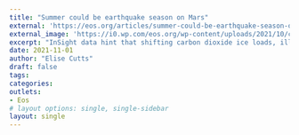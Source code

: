 ```yaml
---
title: "Summer could be earthquake season on Mars"
external: 'https://eos.org/articles/summer-could-be-earthquake-season-on-mars'
external_image: 'https://i0.wp.com/eos.org/wp-content/uploads/2021/10/cerberus-fossae.jpg?w=1200&ssl=1'
excerpt: "InSight data hint that shifting carbon dioxide ice loads, illumination changes, or solar tides could drive an uptick in marsquakes during northern summer—a “marsquake season.”"
date: 2021-11-01
author: "Elise Cutts"
draft: false
tags:
categories:
outlets:
- Eos
# layout options: single, single-sidebar
layout: single
---
```


